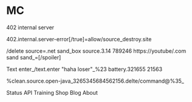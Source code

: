 MC
==


402 internal server

402.internal.server-error[/true]=allow/source_destroy.site

/delete source=.net sand_box source.3.14 789246 https://youtube/.com sand sand_=[/spoiler]

Text enter_/text.enter "haha loser"_%23 battery.321655 21563

%clean.source.open-java_3265345684562156.delte/command@%35_
 


Status
API
Training
Shop
Blog
About
